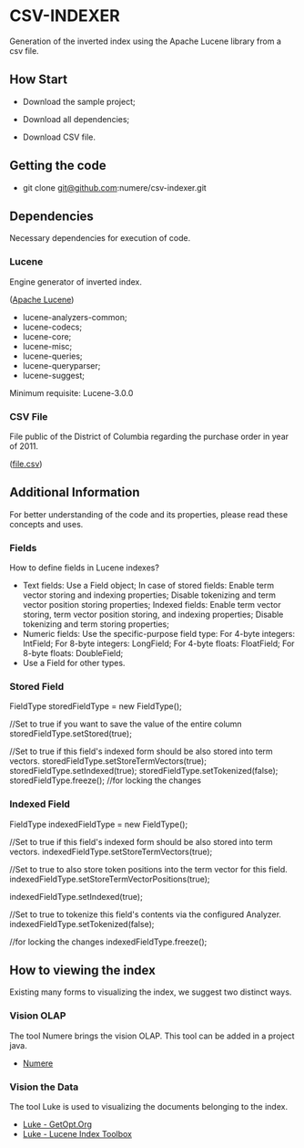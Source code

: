 #	CSV-INDEXER

Generation of the inverted index using the Apache Lucene library from a csv file.

##  How Start

*   Download the sample project;

*   Download all dependencies;

*   Download CSV file.

##  Getting the code

*   git clone git@github.com:numere/csv-indexer.git

##  Dependencies

Necessary dependencies for execution of code.

### Lucene

Engine generator of inverted index.

([Apache Lucene](http://lucene.apache.org/core/))

*   lucene-analyzers-common;
*   lucene-codecs;
*   lucene-core;
*   lucene-misc;
*   lucene-queries;
*   lucene-queryparser;
*   lucene-suggest;

Minimum requisite: Lucene-3.0.0

### CSV File 

File public of the District of Columbia regarding the purchase order in year of 2011.

([file.csv](http://data.octo.dc.gov/feeds/pass/archive/pass_2011_CSV.zip))

##	Additional Information

For better understanding of the code and its properties, please read these concepts and uses.

### Fields

How to define fields in Lucene indexes?

*   Text fields:
    Use a Field object;
    In case of stored fields:
        Enable term vector storing and indexing properties;
        Disable tokenizing and term vector position storing properties;
    Indexed fields:
        Enable term vector storing, term vector position storing, and indexing properties;
        Disable tokenizing and term storing properties;
*   Numeric fields:
        Use the specific-purpose field type:
            For 4-byte integers: IntField;
            For 8-byte integers: LongField;
            For 4-byte floats: FloatField;
            For 8-byte floats: DoubleField;
*   Use a Field for other types.

### Stored Field

FieldType storedFieldType = new FieldType();

//Set to true if you want to save the value of the entire column
storedFieldType.setStored(true);

//Set to true if this field's indexed form should be also stored into term vectors.
storedFieldType.setStoreTermVectors(true);
storedFieldType.setIndexed(true);
storedFieldType.setTokenized(false);
storedFieldType.freeze(); //for locking the changes

### Indexed Field

FieldType indexedFieldType = new FieldType();

//Set to true if this field's indexed form should be also stored into term vectors.
indexedFieldType.setStoreTermVectors(true);

//Set to true to also store token positions into the term vector for this field.
indexedFieldType.setStoreTermVectorPositions(true);

indexedFieldType.setIndexed(true); 

//Set to true to tokenize this field's contents via the configured Analyzer.
indexedFieldType.setTokenized(false);

//for locking the changes
indexedFieldType.freeze();

## How to viewing the index

Existing many forms to visualizing the index, we suggest two distinct ways.

### Vision OLAP

The tool Numere brings the vision OLAP. This tool can be added in a project java.

*   [Numere](numere.stela.org.br)

### Vision the Data

The tool Luke is used to visualizing the documents belonging to the index.

*   [Luke - GetOpt.Org](http://www.getopt.org/luke/)
*   [Luke - Lucene Index Toolbox](https://code.google.com/p/luke/)

